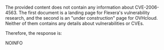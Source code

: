 The provided content does not contain any information about CVE-2006-4563. The first document is a landing page for Flexera's vulnerability research, and the second is an "under construction" page for OVHcloud. Neither of them contains any details about vulnerabilities or CVEs.

Therefore, the response is:

NOINFO